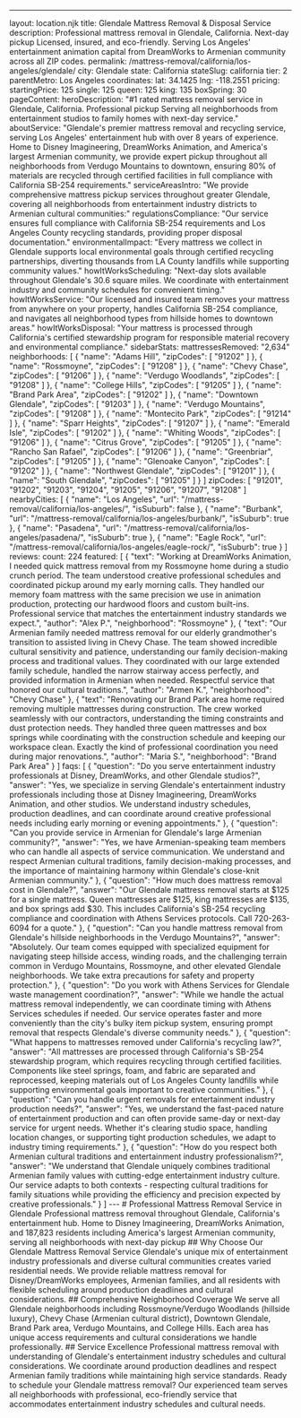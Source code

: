 ---
layout: location.njk
title: Glendale Mattress Removal & Disposal Service
description: Professional mattress removal in Glendale, California. Next-day pickup Licensed, insured, and eco-friendly. Serving Los Angeles' entertainment animation capital from DreamWorks to Armenian community across all ZIP codes.
permalink: /mattress-removal/california/los-angeles/glendale/
city: Glendale state: California stateSlug: california tier: 2 parentMetro: Los Angeles coordinates: lat: 34.1425 lng: -118.2551 pricing: startingPrice: 125 single: 125 queen: 125 king: 135 boxSpring: 30 pageContent: heroDescription: "#1 rated mattress removal service in Glendale, California. Professional pickup Serving all neighborhoods from entertainment studios to family homes with next-day service." aboutService: "Glendale's premier mattress removal and recycling service, serving Los Angeles' entertainment hub with over 8 years of experience. Home to Disney Imagineering, DreamWorks Animation, and America's largest Armenian community, we provide expert pickup throughout all neighborhoods from Verdugo Mountains to downtown, ensuring 80% of materials are recycled through certified facilities in full compliance with California SB-254 requirements." serviceAreasIntro: "We provide comprehensive mattress pickup services throughout greater Glendale, covering all neighborhoods from entertainment industry districts to Armenian cultural communities:" regulationsCompliance: "Our service ensures full compliance with California SB-254 requirements and Los Angeles County recycling standards, providing proper disposal documentation." environmentalImpact: "Every mattress we collect in Glendale supports local environmental goals through certified recycling partnerships, diverting thousands from LA County landfills while supporting community values." howItWorksScheduling: "Next-day slots available throughout Glendale's 30.6 square miles. We coordinate with entertainment industry and community schedules for convenient timing." howItWorksService: "Our licensed and insured team removes your mattress from anywhere on your property, handles California SB-254 compliance, and navigates all neighborhood types from hillside homes to downtown areas." howItWorksDisposal: "Your mattress is processed through California's certified stewardship program for responsible material recovery and environmental compliance." sidebarStats: mattressesRemoved: "2,634" neighborhoods: [ { "name": "Adams Hill", "zipCodes": [ "91202" ] }, { "name": "Rossmoyne", "zipCodes": [ "91208" ] }, { "name": "Chevy Chase", "zipCodes": [ "91206" ] }, { "name": "Verdugo Woodlands", "zipCodes": [ "91208" ] }, { "name": "College Hills", "zipCodes": [ "91205" ] }, { "name": "Brand Park Area", "zipCodes": [ "91202" ] }, { "name": "Downtown Glendale", "zipCodes": [ "91203" ] }, { "name": "Verdugo Mountains", "zipCodes": [ "91208" ] }, { "name": "Montecito Park", "zipCodes": [ "91214" ] }, { "name": "Sparr Heights", "zipCodes": [ "91207" ] }, { "name": "Emerald Isle", "zipCodes": [ "91202" ] }, { "name": "Whiting Woods", "zipCodes": [ "91206" ] }, { "name": "Citrus Grove", "zipCodes": [ "91205" ] }, { "name": "Rancho San Rafael", "zipCodes": [ "91206" ] }, { "name": "Greenbriar", "zipCodes": [ "91205" ] }, { "name": "Glenoake Canyon", "zipCodes": [ "91202" ] }, { "name": "Northwest Glendale", "zipCodes": [ "91201" ] }, { "name": "South Glendale", "zipCodes": [ "91205" ] } ] zipCodes: [ "91201", "91202", "91203", "91204", "91205", "91206", "91207", "91208" ] nearbyCities: [ { "name": "Los Angeles", "url": "/mattress-removal/california/los-angeles/", "isSuburb": false }, { "name": "Burbank", "url": "/mattress-removal/california/los-angeles/burbank/", "isSuburb": true }, { "name": "Pasadena", "url": "/mattress-removal/california/los-angeles/pasadena/", "isSuburb": true }, { "name": "Eagle Rock", "url": "/mattress-removal/california/los-angeles/eagle-rock/", "isSuburb": true } ] reviews: count: 224 featured: [ { "text": "Working at DreamWorks Animation, I needed quick mattress removal from my Rossmoyne home during a studio crunch period. The team understood creative professional schedules and coordinated pickup around my early morning calls. They handled our memory foam mattress with the same precision we use in animation production, protecting our hardwood floors and custom built-ins. Professional service that matches the entertainment industry standards we expect.", "author": "Alex P.", "neighborhood": "Rossmoyne" }, { "text": "Our Armenian family needed mattress removal for our elderly grandmother's transition to assisted living in Chevy Chase. The team showed incredible cultural sensitivity and patience, understanding our family decision-making process and traditional values. They coordinated with our large extended family schedule, handled the narrow stairway access perfectly, and provided information in Armenian when needed. Respectful service that honored our cultural traditions.", "author": "Armen K.", "neighborhood": "Chevy Chase" }, { "text": "Renovating our Brand Park area home required removing multiple mattresses during construction. The crew worked seamlessly with our contractors, understanding the timing constraints and dust protection needs. They handled three queen mattresses and box springs while coordinating with the construction schedule and keeping our workspace clean. Exactly the kind of professional coordination you need during major renovations.", "author": "Maria S.", "neighborhood": "Brand Park Area" } ] faqs: [ { "question": "Do you serve entertainment industry professionals at Disney, DreamWorks, and other Glendale studios?", "answer": "Yes, we specialize in serving Glendale's entertainment industry professionals including those at Disney Imagineering, DreamWorks Animation, and other studios. We understand industry schedules, production deadlines, and can coordinate around creative professional needs including early morning or evening appointments." }, { "question": "Can you provide service in Armenian for Glendale's large Armenian community?", "answer": "Yes, we have Armenian-speaking team members who can handle all aspects of service communication. We understand and respect Armenian cultural traditions, family decision-making processes, and the importance of maintaining harmony within Glendale's close-knit Armenian community." }, { "question": "How much does mattress removal cost in Glendale?", "answer": "Our Glendale mattress removal starts at $125 for a single mattress. Queen mattresses are $125, king mattresses are $135, and box springs add $30. This includes California's SB-254 recycling compliance and coordination with Athens Services protocols. Call 720-263-6094 for a quote." }, { "question": "Can you handle mattress removal from Glendale's hillside neighborhoods in the Verdugo Mountains?", "answer": "Absolutely. Our team comes equipped with specialized equipment for navigating steep hillside access, winding roads, and the challenging terrain common in Verdugo Mountains, Rossmoyne, and other elevated Glendale neighborhoods. We take extra precautions for safety and property protection." }, { "question": "Do you work with Athens Services for Glendale waste management coordination?", "answer": "While we handle the actual mattress removal independently, we can coordinate timing with Athens Services schedules if needed. Our service operates faster and more conveniently than the city's bulky item pickup system, ensuring prompt removal that respects Glendale's diverse community needs." }, { "question": "What happens to mattresses removed under California's recycling law?", "answer": "All mattresses are processed through California's SB-254 stewardship program, which requires recycling through certified facilities. Components like steel springs, foam, and fabric are separated and reprocessed, keeping materials out of Los Angeles County landfills while supporting environmental goals important to creative communities." }, { "question": "Can you handle urgent removals for entertainment industry production needs?", "answer": "Yes, we understand the fast-paced nature of entertainment production and can often provide same-day or next-day service for urgent needs. Whether it's clearing studio space, handling location changes, or supporting tight production schedules, we adapt to industry timing requirements." }, { "question": "How do you respect both Armenian cultural traditions and entertainment industry professionalism?", "answer": "We understand that Glendale uniquely combines traditional Armenian family values with cutting-edge entertainment industry culture. Our service adapts to both contexts - respecting cultural traditions for family situations while providing the efficiency and precision expected by creative professionals." } ] --- # Professional Mattress Removal Service in Glendale Professional mattress removal throughout Glendale, California's entertainment hub. Home to Disney Imagineering, DreamWorks Animation, and 187,823 residents including America's largest Armenian community, serving all neighborhoods with next-day pickup ## Why Choose Our Glendale Mattress Removal Service Glendale's unique mix of entertainment industry professionals and diverse cultural communities creates varied residential needs. We provide reliable mattress removal for Disney/DreamWorks employees, Armenian families, and all residents with flexible scheduling around production deadlines and cultural considerations. ## Comprehensive Neighborhood Coverage We serve all Glendale neighborhoods including Rossmoyne/Verdugo Woodlands (hillside luxury), Chevy Chase (Armenian cultural district), Downtown Glendale, Brand Park area, Verdugo Mountains, and College Hills. Each area has unique access requirements and cultural considerations we handle professionally. ## Service Excellence Professional mattress removal with understanding of Glendale's entertainment industry schedules and cultural considerations. We coordinate around production deadlines and respect Armenian family traditions while maintaining high service standards. Ready to schedule your Glendale mattress removal? Our experienced team serves all neighborhoods with professional, eco-friendly service that accommodates entertainment industry schedules and cultural needs.
